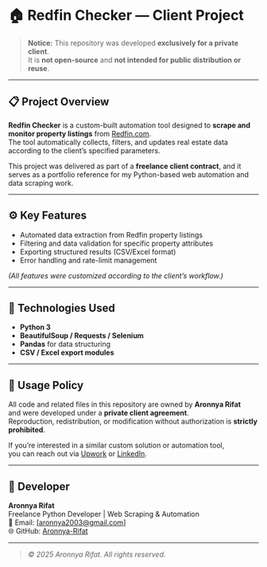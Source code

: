 # 🏠 Redfin Checker — Client Project

> **Notice:** This repository was developed **exclusively for a private client**.  
> It is **not open-source** and **not intended for public distribution or reuse**.

---

## 📋 Project Overview

**Redfin Checker** is a custom-built automation tool designed to **scrape and monitor property listings** from [Redfin.com](https://www.redfin.com/).  
The tool automatically collects, filters, and updates real estate data according to the client’s specified parameters.

This project was delivered as part of a **freelance client contract**, and it serves as a portfolio reference for my Python-based web automation and data scraping work.

---

## ⚙️ Key Features
- Automated data extraction from Redfin property listings  
- Filtering and data validation for specific property attributes  
- Exporting structured results (CSV/Excel format)  
- Error handling and rate-limit management  

*(All features were customized according to the client’s workflow.)*

---

## 🧠 Technologies Used
- **Python 3**
- **BeautifulSoup / Requests / Selenium**
- **Pandas** for data structuring
- **CSV / Excel export modules**

---

## 🚫 Usage Policy
All code and related files in this repository are owned by **Aronnya Rifat**  
and were developed under a **private client agreement**.  
Reproduction, redistribution, or modification without authorization is **strictly prohibited**.

If you’re interested in a similar custom solution or automation tool,  
you can reach out via [Upwork](https://www.upwork.com/freelancers/~013a943cdc5e0f48ce) or [LinkedIn](https://www.linkedin.com/in/aronnya-rifat-b2ba89290/).

---

## 👤 Developer
**Aronnya Rifat**  
Freelance Python Developer | Web Scraping & Automation  
📧 Email: [aronnya2003@gmail.com]  
🌐 GitHub: [Aronnya-Rifat](https://github.com/Aronnya-Rifat)

---

> _© 2025 Aronnya Rifat. All rights reserved._
